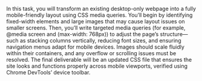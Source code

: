 In this task, you will transform an existing desktop-only webpage into a fully mobile-friendly layout using CSS media queries. You’ll begin by identifying fixed-width elements and large images that may cause layout issues on smaller screens. Then, you’ll write targeted media queries (for example, @media screen and (max-width: 768px)) to adjust the page’s structure—such as stacking columns vertically, reducing font sizes, and ensuring navigation menus adapt for mobile devices. Images should scale fluidly within their containers, and any overflow or scrolling issues must be resolved. The final deliverable will be an updated CSS file that ensures the site looks and functions properly across mobile viewports, verified using Chrome DevTools’ device toolbar.
